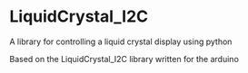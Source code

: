 # LiquidCrystal_I2C
A library for controlling a liquid crystal display using python

Based on the LiquidCrystal_I2C library written for the arduino
